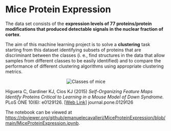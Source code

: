 # Mice Protein Expression

The data set consists of the **expression levels of $77$ proteins/protein modifications that produced detectable signals in the nuclear fraction of cortex**. 

The aim of this machine learning project is to solve a **clustering** task starting from this dataset identifying subsets of proteins that are discriminant between the classes (i. e., find structures in the data that allow samples from different classes to be easily identified) and to compare the performance of different clustering algorithms using appropriate clustering metrics. 

<p align="center">
  <img 
    src="https://journals.plos.org/plosone/article/figure/image?size=large&id=10.1371/journal.pone.0129126.g001#center" alt="Classes of mice">
</p>

Higuera C, Gardiner KJ, Cios KJ (2015) <i>Self-Organizing Feature Maps Identify Proteins Critical to Learning in a Mouse Model of Down Syndrome.</i> PLoS ONE 10(6): e0129126. [<a href="https://journals.plos.org/plosone/article?id=10.1371/journal.pone.0129126">Web Link</a>] journal.pone.0129126 

The notebook can be viewed at https://nbviewer.org/github/emanuelecavalleri/MiceProteinExpression/blob/main/MiceProteinExpression.ipynb.
